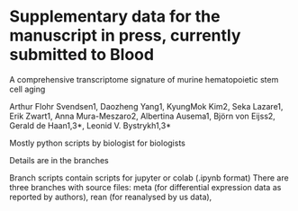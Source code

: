 # Supplementary data for the manuscript in press, currently submitted to Blood

A comprehensive transcriptome signature of murine hematopoietic stem cell aging

Arthur Flohr Svendsen1, Daozheng Yang1, KyungMok Kim2, Seka Lazare1, Erik Zwart1, Anna Mura-Meszaro2, Albertina Ausema1, Björn von Eijss2, Gerald de Haan1,3*, Leonid V. Bystrykh1,3*

Mostly python scripts by biologist for biologists

Details are in the branches

Branch scripts contain scripts for jupyter or colab (.ipynb format)
There are three branches with source files: meta (for differential expression data as reported by authors), rean (for reanalysed by us data), 
